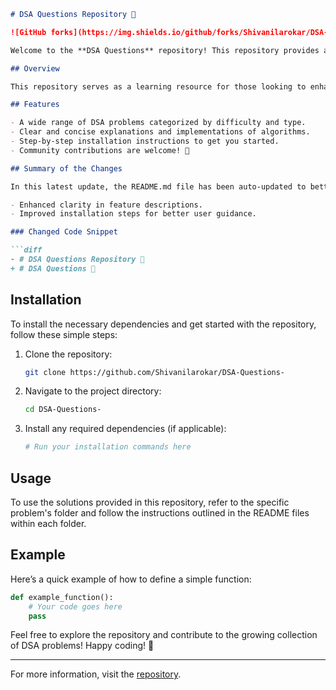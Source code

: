 ```markdown
# DSA Questions Repository 🤖

![GitHub forks](https://img.shields.io/github/forks/Shivanilarokar/DSA-Questions-?style=social) ![GitHub stars](https://img.shields.io/github/stars/Shivanilarokar/DSA-Questions-?style=social)

Welcome to the **DSA Questions** repository! This repository provides a comprehensive collection of Data Structures and Algorithms (DSA) problems designed to enhance your programming skills.

## Overview

This repository serves as a learning resource for those looking to enhance their understanding of algorithms, with clear implementations in multiple programming languages.

## Features

- A wide range of DSA problems categorized by difficulty and type.
- Clear and concise explanations and implementations of algorithms.
- Step-by-step installation instructions to get you started.
- Community contributions are welcome! 🤝

## Summary of the Changes

In this latest update, the README.md file has been auto-updated to better reflect the features and installation instructions of the repository. Key changes include:

- Enhanced clarity in feature descriptions.
- Improved installation steps for better user guidance.

### Changed Code Snippet

```diff
- # DSA Questions Repository 🤖
+ # DSA Questions 🤖
```

## Installation

To install the necessary dependencies and get started with the repository, follow these simple steps:

1. Clone the repository:
    ```bash
    git clone https://github.com/Shivanilarokar/DSA-Questions-
    ```
2. Navigate to the project directory:
    ```bash
    cd DSA-Questions-
    ```
3. Install any required dependencies (if applicable):
    ```bash
    # Run your installation commands here
    ```

## Usage

To use the solutions provided in this repository, refer to the specific problem's folder and follow the instructions outlined in the README files within each folder.

## Example

Here’s a quick example of how to define a simple function:

```python
def example_function():
    # Your code goes here
    pass
```

Feel free to explore the repository and contribute to the growing collection of DSA problems! Happy coding! 🎉

---

For more information, visit the [repository](https://github.com/Shivanilarokar/DSA-Questions-).
```
